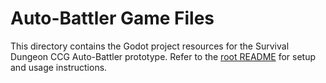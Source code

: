 # Auto-Battler Game Files

This directory contains the Godot project resources for the Survival Dungeon CCG Auto-Battler prototype.
Refer to the [root README](../README.md) for setup and usage instructions.
